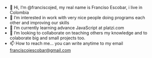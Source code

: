 - 👋 Hi, I’m @franciscojed, my real name is Franciso Escobar, i live in Colombia
- 👀 I’m interested in work with very nice people doing programs each other and improving our skills
- 🌱 I’m currently learning advance JavaScript at platzi.com
- 💞️ I’m looking to collaborate on teaching others my knowledge and to colaborate big and small projects too.
- 📫 How to reach me... you can write anytime to my email franciscojescobar@gmail.com

